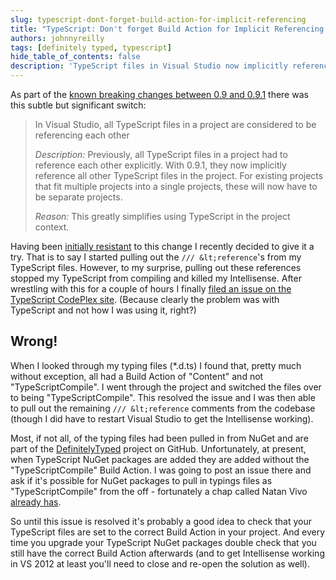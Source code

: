 ```yaml
---
slug: typescript-dont-forget-build-action-for-implicit-referencing
title: "TypeScript: Don't forget Build Action for Implicit Referencing..."
authors: johnnyreilly
tags: [definitely typed, typescript]
hide_table_of_contents: false
description: 'TypeScript files in Visual Studio now implicitly reference each other. This caused problems for some projects and its important to check file settings.'
---
```


As part of the [known breaking changes between 0.9 and 0.9.1](https://typescript.codeplex.com/wikipage?title=Known%20breaking%20changes%20between%200.8%20and%200.9&referringTitle=Documentation) there was this subtle but significant switch:

<!--truncate-->

> In Visual Studio, all TypeScript files in a project are considered to be referencing each other
>
> _Description:_ Previously, all TypeScript files in a project had to reference each other explicitly. With 0.9.1, they now implicitly reference all other TypeScript files in the project. For existing projects that fit multiple projects into a single projects, these will now have to be separate projects.
>
> _Reason:_ This greatly simplifies using TypeScript in the project context.

Having been [initially resistant](https://typescript.codeplex.com/workitem/1471) to this change I recently decided to give it a try. That is to say I started pulling out the `/// &lt;reference`'s from my TypeScript files. However, to my surprise, pulling out these references stopped my TypeScript from compiling and killed my Intellisense. After wrestling with this for a couple of hours I finally [filed an issue on the TypeScript CodePlex site](https://typescript.codeplex.com/workitem/1855). (Because clearly the problem was with TypeScript and not how I was using it, right?)

## Wrong!

When I looked through my typing files (\*.d.ts) I found that, pretty much without exception, all had a Build Action of "Content" and not "TypeScriptCompile". I went through the project and switched the files over to being "TypeScriptCompile". This resolved the issue and I was then able to pull out the remaining `/// &lt;reference` comments from the codebase (though I did have to restart Visual Studio to get the Intellisense working).

Most, if not all, of the typing files had been pulled in from NuGet and are part of the [DefinitelyTyped](https://github.com/borisyankov/DefinitelyTyped) project on GitHub. Unfortunately, at present, when TypeScript NuGet packages are added they are added without the "TypeScriptCompile" Build Action. I was going to post an issue there and ask if it's possible for NuGet packages to pull in typings files as "TypeScriptCompile" from the off - fortunately a chap called Natan Vivo [already has](https://github.com/borisyankov/DefinitelyTyped/issues/1138).

So until this issue is resolved it's probably a good idea to check that your TypeScript files are set to the correct Build Action in your project. And every time you upgrade your TypeScript NuGet packages double check that you still have the correct Build Action afterwards (and to get Intellisense working in VS 2012 at least you'll need to close and re-open the solution as well).
